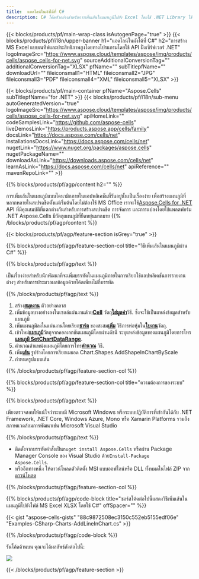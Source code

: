 ```yaml
---
title:  แอดไลน์ในผังได้ที่ C#
description: C# โค้ดตัวอย่างสำหรับการเพิ่มเส้นในแผนภูมิไปยัง Excel โดยใช้ .NET Library ใช้รหัสนี้เพื่อเพิ่มบรรทัดในแผนภูมิไปยัง MS Excel ภายใน VB.NET, Asp.NET หรือแอปพลิเคชันที่ใช้ .NET
---
```

{{< blocks/products/pf/main-wrap-class isAutogenPage="true" >}}
{{< blocks/products/pf/i18n/upper-banner h1="แอดไลน์ในผังได้ที่ C#" h2="การสร้าง MS Excel แบบเนทีฟและประสิทธิภาพสูงโดยทางโปรแกรมโดยใช้ API ฝั่งเซิร์ฟเวอร์ .NET" logoImageSrc="https://www.aspose.cloud/templates/aspose/img/products/cells/aspose_cells-for-net.svg" sourceAdditionalConversionTag="" additionalConversionTag="XLSX" pfName="" subTitlepfName="" downloadUrl="" fileiconsmall1="HTML" fileiconsmall2="JPG" fileiconsmall3="PDF" fileiconsmall4="XML" fileiconsmall5="XLSX" >}}

{{< blocks/products/pf/main-container pfName="Aspose.Cells" subTitlepfName="for .NET" >}}
{{< blocks/products/pf/i18n/sub-menu autoGeneratedVersion="true" logoImageSrc="https://www.aspose.cloud/templates/aspose/img/products/cells/aspose_cells-for-net.svg" apiHomeLink="" codeSamplesLink="https://github.com/aspose-cells" liveDemosLink="https://products.aspose.app/cells/family" docsLink="https://docs.aspose.com/cells/net" installationsDocsLink="https://docs.aspose.com/cells/net" nugetLink="https://www.nuget.org/packages/aspose.cells" nugetPackageName="" downloadAsLink="https://downloads.aspose.com/cells/net" learnAsLink="https://docs.aspose.com/cells/net" apiReference="" mavenRepoLink="" >}}

{{% blocks/products/pf/agp/content h2="" %}}

การเพิ่มเส้นในแผนภูมิแบบไดนามิกภายในแอปพลิเคชันที่รันอยู่นั้นเป็นเรื่องง่าย เพื่อสร้างแผนภูมิที่หลากหลายในสเปรดชีตตั้งแต่เริ่มต้นโดยไม่ต้องใช้ MS Office เราจะใช้[Aspose.Cells for .NET](https://products.aspose.com/cells/net) API ที่มีคุณสมบัติที่แตกต่างกันสำหรับการสร้างสเปรดชีต การจัดการ และการแปลงโดยใช้แพลตฟอร์ม .NET Aspose.Cells มีวัตถุแผนภูมิที่ยืดหยุ่นมากมาย
{{% /blocks/products/pf/agp/content %}}

{{< blocks/products/pf/agp/feature-section isGrey="true" >}}

{{% blocks/products/pf/agp/feature-section-col title="วิธีเพิ่มเส้นในแผนภูมิผ่าน C#" %}}

{{% blocks/products/pf/agp/text %}}

 เป็นเรื่องง่ายสำหรับนักพัฒนาที่จะเพิ่มบรรทัดในแผนภูมิภายในการเรียกใช้แอปพลิเคชันการรายงานต่างๆ สำหรับการประมวลผลข้อมูลด้วยโค้ดเพียงไม่กี่บรรทัด

{{% /blocks/products/pf/agp/text %}}

1.  สร้าง[**สมุดงาน**](https://reference.aspose.com/cells/net/aspose.cells/workbook) ตัวอย่างคลาส
1.  เพิ่มข้อมูลบางอย่างลงในเซลล์แผ่นงานด้วย[**Cell**](https://reference.aspose.com/cells/net/aspose.cells/cell) วัตถุ[**ใส่มูลค่า**](https://reference.aspose.com/cells/net/aspose.cells/cell/methods/putvalue/index)วิธี.
 ซึ่งจะใช้เป็นแหล่งข้อมูลสำหรับแผนภูมิ
1.  เพิ่มแผนภูมิลงในแผ่นงานโดยเรียก[**ชาร์ต**](https://reference.aspose.com/cells/net/aspose.cells.charts/chartcollection) ของสะสม[**เพิ่ม**](https://reference.aspose.com/cells/net/aspose.cells.charts/chartcollection/methods/add) วิธีการห่อหุ้มใน[**ใบงาน**](https://reference.aspose.com/cells/net/aspose.cells/worksheet)วัตถุ.
1.  เข้าใหม่[**แผนภูมิ**](https://reference.aspose.com/cells/net/aspose.cells.charts/chart)วัตถุจากคอลเลกชันแผนภูมิโดยผ่านดัชนี ระบุแหล่งข้อมูลของแผนภูมิโดยการโทร[**แผนภูมิ SetChartDataRange**](https://https://reference.aspose.com/cells/net/aspose.cells.charts/chart/methods/setchartdatarange).
1.  คำนวณตำแหน่งแผนภูมิโดยการโทร[**คำนวณ**](https://https://reference.aspose.com/cells/net/aspose.cells.charts/chart/methods/Calculate) วิธี.
1.  เพิ่ม[**เส้น**](https://reference.aspose.com/cells/net/aspose.cells.drawing/shape/properties/msodrawingtype) รูปร่างโดยการเรียกเมธอด Chart.Shapes.AddShapeInChartByScale
1. กำหนดรูปแบบเส้น

{{% /blocks/products/pf/agp/feature-section-col %}}

{{% blocks/products/pf/agp/feature-section-col title="ความต้องการของระบบ" %}}

{{% blocks/products/pf/agp/text %}}

 เพียงตรวจสอบให้แน่ใจว่าระบบมี Microsoft Windows หรือระบบปฏิบัติการที่เข้ากันได้กับ .NET Framework, .NET Core, Windows Azure, Mono หรือ Xamarin Platforms รวมถึงสภาพแวดล้อมการพัฒนาเช่น Microsoft Visual Studio

{{% /blocks/products/pf/agp/text %}}

-  ติดตั้งจากบรรทัดคำสั่งเป็น<code>nuget install Aspose.Cells</code> หรือผ่าน Package Manager Console ของ Visual Studio ด้วย<code>Install-Package Aspose.Cells</code>.
-  หรืออีกทางหนึ่ง ให้ดาวน์โหลดตัวติดตั้ง MSI แบบออฟไลน์หรือ DLL ทั้งหมดในไฟล์ ZIP จาก<a href="https://downloads.aspose.com/cells/net">ดาวน์โหลด</a>

{{% /blocks/products/pf/agp/feature-section-col %}}

{{% blocks/products/pf/agp/code-block title="ซอร์สโค้ดต่อไปนี้แสดงวิธีเพิ่มเส้นในแผนภูมิไปยังไฟล์ MS Excel XLSX โดยใช้ C#" offSpacer="" %}}

{{< gist "aspose-cells-gists" "88c9872508ec3150c552eb5155edf06e" "Examples-CSharp-Charts-AddLineInChart.cs" >}}

{{% /blocks/products/pf/agp/code-block %}}

รันโค้ดด้านบน คุณจะได้ผลลัพธ์ดังต่อไปนี้:

![](line-in-chart.png)

{{< /blocks/products/pf/agp/feature-section >}}


<!-- aboutfile Starts -->
